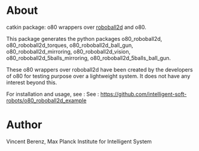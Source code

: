 # About
catkin package: o80 wrappers over [roboball2d](https://roboball2d.readthedocs.io/) and o80.

This package generates the python packages o80_roboball2d, o80_roboball2d_torques, o80_roboball2d_ball_gun, o80_roboball2d_mirroring, o80_roboball2d_vision, o80_roboball2d_5balls_mirroring, o80_roboball2d_5balls_ball_gun.

These o80 wrappers over roboball2d have been created by the developers of o80 for testing purpose over a lightweight system. It does not have any interest beyond this.

For installation and usage, see :
See : https://github.com/intelligent-soft-robots/o80_roboball2d_example


# Author
Vincent Berenz, Max Planck Institute for Intelligent System
